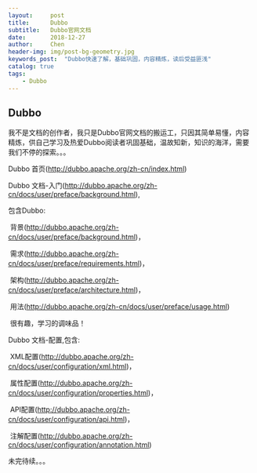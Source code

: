 ```yaml
---
layout:     post
title:      Dubbo
subtitle:   Dubbo官网文档
date:       2018-12-27
author:     Chen
header-img: img/post-bg-geometry.jpg
keywords_post:  "Dubbo快速了解，基础巩固，内容精炼，读后受益匪浅"
catalog: true
tags:
    - Dubbo
---
```




## Dubbo

我不是文档的创作者，我只是Dubbo官网文档的搬运工，只因其简单易懂，内容精炼，供自己学习及热爱Dubbo阅读者巩固基础，温故知新，知识的海洋，需要我们不停的探索。。。



Dubbo  首页(http://dubbo.apache.org/zh-cn/index.html)



Dubbo 文档-入门(http://dubbo.apache.org/zh-cn/docs/user/preface/background.html),

包含Dubbo:

​	背景(http://dubbo.apache.org/zh-cn/docs/user/preface/background.html)，

​	需求(http://dubbo.apache.org/zh-cn/docs/user/preface/requirements.html)，

​	架构(http://dubbo.apache.org/zh-cn/docs/user/preface/architecture.html)，

​	用法(http://dubbo.apache.org/zh-cn/docs/user/preface/usage.html)

​        很有趣，学习的调味品！



Dubbo 文档-配置,包含:

​	XML配置(http://dubbo.apache.org/zh-cn/docs/user/configuration/xml.html)，

​	属性配置(http://dubbo.apache.org/zh-cn/docs/user/configuration/properties.html)，

​	API配置(http://dubbo.apache.org/zh-cn/docs/user/configuration/api.html)，

​	注解配置(http://dubbo.apache.org/zh-cn/docs/user/configuration/annotation.html)

未完待续。。。

